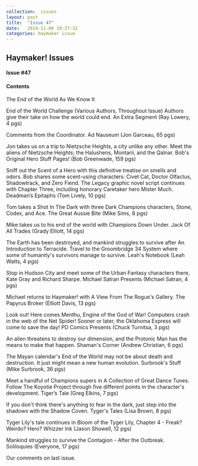 ```yaml
---
collection:  issues
layout: post
title:  "Issue 47"
date:   2014-11-06 19:37:32
categories: haymaker issue
---
```


<h2>Haymaker! Issues</h2>

<h4>Issue #47</h4>

<h4>Contents</h4>

The End of the World As We Know It


End of the World Challenge (Various Authors, Throughout Issue)
Authors give their take on how the world could end.
An Extra Segment (Ray Lowery, 4 pgs)

Comments from the Coordinator.
Ad Nauseum (Jon Garceau, 65 pgs)

Jon takes us on a trip to Nietzsche Heights, a city unlike any other.
Meet the aliens of Nietzsche Heights; the Halushens, Montarii, and the Qalnar.
Bob's Original Hero Stuff Pages! (Bob Greenwade, 159 pgs)

Sniff out the Scent of a Hero with this definitive treatise on smells and odors.
Bob shares some scent-using characters: Civet Cat, Doctor Olfactus, Shadowtrack, and Zero Fiend.
The Legacy graphic novel script continues with Chapter Three, including honorary Caretaker hero Mister Much.
Deadman’s Epitaphs (Tom Lively, 10 pgs)

Tom takes a Shot In The Dark with three Dark Champions characters, Stone, Codex, and Ace.
The Great Aussie Bite (Mike Sims, 8 pgs)

Mike takes us to his end of the world with Champions Down Under.
Jack Of All Trades (Grady Elliott, 14 pgs)

The Earth has been destroyed, and mankind struggles to survive after An Introduction to Terracide.
Travel to the Groombridge 34 System where some of humanity's survivors manage to survive.
Leah's Notebook (Leah Watts, 4 pgs)

Stop in Hudson City and meet some of the Urban Fantasy characters there, Kate Gray and Richard Sharpe.
Michael Satran Presents (Michael Satran, 4 pgs)

Michael returns to Haymaker! with A View From The Rogue's Gallery.
The Papyrus Broker (Elliott Davis, 13 pgs)

Look out! Here comes Menthu, Engine of the God of War!
Computers crash in the web of the Net Spider!
Sooner or later, the Oklahoma Express will come to save the day!
PD Comics Presents (Chuck Turnitsa, 3 pgs)

An alien threatens to destroy our dimension, and the Protonic Man has the means to make that happen.
Shaman's Corner (Andrew Christian, 6 pgs)

The Mayan calendar's End of the World may not be about death and destruction. It just might mean a new human evolution.
Surbrook's Stuff (Mike Surbrook, 36 pgs)

Meet a handful of Champions supers in A Collection of Great Dance Tunes.
Follow The Koyotie Project through five different points in the character's development.
Tiger’s Tale (Greg Elkins, 7 pgs)

If you don't think there's anything to fear in the dark, just step into the shadows with the Shadow Coven.
Tyger's Tales (Lisa Brown, 8 pgs)

Tyger Lily's tale continues in Bloom of the Tyger Lily, Chapter 4 - Freak? Weirdo? Hero?
Whizzer Ink (Jason Showell, 12 pgs)

Mankind struggles to survive the Contagion - After the Outbreak.
Soliloquies (Everyone, 17 pgs)

Our comments on last issue.